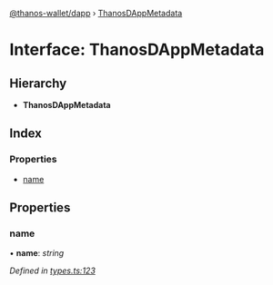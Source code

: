 [@thanos-wallet/dapp](../README.md) › [ThanosDAppMetadata](thanosdappmetadata.md)

# Interface: ThanosDAppMetadata

## Hierarchy

* **ThanosDAppMetadata**

## Index

### Properties

* [name](thanosdappmetadata.md#name)

## Properties

###  name

• **name**: *string*

*Defined in [types.ts:123](https://github.com/madfish-solutions/thanoswallet-dapp/blob/bdc6bb6/src/types.ts#L123)*
